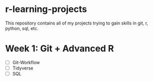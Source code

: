 # r-learning-projects
This repository contains all of my projects trying to gain skills in git, r, python, sql, etc.
# Week 1: Git + Advanced R  
- [ ] Git-Workflow  
- [ ] Tidyverse  
- [ ] SQL
